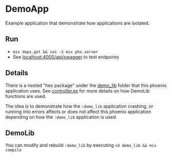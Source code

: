 # DemoApp

Example application that demonstrate how applications are isolated. 

## Run
* `mix deps.get && iex -S mix phx.server`
* See [localhost:4000/api/swagger](http://localhost:4000/api/swagger) to test endpoints

## Details
There is a nested "hex package" under the [demo_lib](./demo_lib) folder that this phoenix application uses.
See [controller.ex](./lib/demo_app_web/controllers/controller.ex) for more details on how DemoLib functions are used.

The idea is to demonstrate how the `:demo_lib` application crashing, or running into errors affects or does not affect 
this phoenix application depending on how the `:demo_lib` application is used.

## DemoLib
You can modify and rebuild `:demo_lib` by executing `cd demo_lib && mix compile`